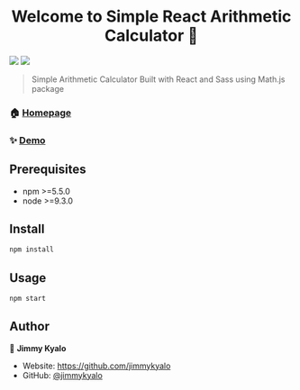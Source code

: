 <h1 align="center">Welcome to Simple React Arithmetic Calculator 👋</h1>
<p>
  
  <img src="https://img.shields.io/badge/npm-%3E%3D5.5.0-blue.svg" />
  <img src="https://img.shields.io/badge/node-%3E%3D9.3.0-blue.svg" />
  
</p>

> Simple Arithmetic Calculator Built with React and Sass using Math.js package

### 🏠 [Homepage](https://jimmykyalo.github.io/simplereactcalculator/)

### ✨ [Demo](https://github.com/jimmykyalo/simplereactcalculator)

## Prerequisites

- npm >=5.5.0
- node >=9.3.0

## Install

```sh
npm install
```

## Usage

```sh
npm start
```

## Author

👤 **Jimmy Kyalo**

* Website: https://github.com/jimmykyalo
* GitHub: [@jimmykyalo](https://github.com/jimmykyalo)



